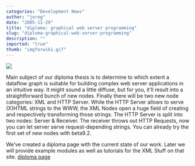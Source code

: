 ```yaml
---
categories: "Development News"
author: "joreg"
date: "2005-11-29"
title: "diploma: graphical web server programming"
slug: "diploma-graphical-web-server-programming"
description: ""
imported: "true"
thumb: "imgforwiki.gif"
---
```



<!--{SPLIT()}-->
![](imgforwiki.gif)
<!--~~~-->

Main subject of our diploma thesis is to determine to which extent a dataflow graph is suitable for building complex web server applications in an intuitive way. It might sound a little diffuse, but for you, it’ll result into a straightforward bunch of new nodes. Finally there will be two new node categories: XML and HTTP Server. While the HTTP Server allows to serve (X)HTML strings to the WWW, the XML Nodes open a huge field of creating and respectively transforming those strings. The HTTP Server is split into two nodes: Server & Receiver. The receiver throws out HTTP Requests, now you can let server serve request-depending strings. You can already try the first set of new nodes with beta9.2. 

We’ve created a diploma page with the current state of our work. Later we will provide example modules as well as tutorials for the XML Stuff on that site. [diploma page](https://betadocs.vvvv.org/devvvveloping/diplomas/diplomas.html)
<!--{SPLIT}-->